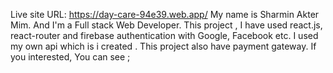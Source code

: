 Live site URL: https://day-care-94e39.web.app/
My name is Sharmin Akter Mim. And I'm a Full stack Web Developer.
This project , I have used react.js, react-router and firebase authentication with Google, Facebook etc.
I used my own api which is i created . This project also have payment gateway. If you interested, You can see ;
